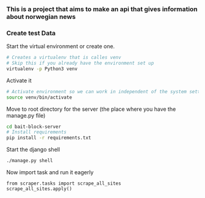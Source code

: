 ### This is a project that aims to make an api that gives information about norwegian news
### Create test Data
Start the virtual environment or create one.
```bash
# Creates a virtualenv that is calles venv
# Skip this if you already have the environment set up
virtualenv -p Python3 venv
```
Activate it
```bash
# Activate environment so we can work in independent of the system settings
source venv/bin/activate
```
Move to root directory for the server (the place where you have the manage.py file)
```bash
cd bait-block-server
# Install requirements
pip install -r requirements.txt
```
Start the django shell

```bash
./manage.py shell
```
Now import task and run it eagerly

```python3
from scraper.tasks import scrape_all_sites
scrape_all_sites.apply()
```
